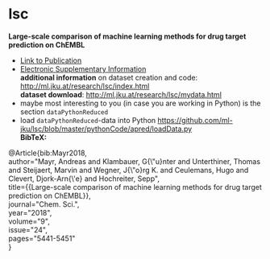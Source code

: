 # lsc
**Large-scale comparison of machine learning methods for drug target prediction on ChEMBL**
* [Link to Publication](https://pubs.rsc.org/en/content/articlelanding/2018/sc/c8sc00148k#!divAbstract)
* [Electronic Supplementary Information](http://www.rsc.org/suppdata/c8/sc/c8sc00148k/c8sc00148k1.pdf)
\
**additional information** on dataset creation and code: http://ml.jku.at/research/lsc/index.html
\
**dataset download**: http://ml.jku.at/research/lsc/mydata.html
* maybe most interesting to you (in case you are working in Python) is the section `dataPythonReduced`
* load `dataPythonReduced`-data into Python https://github.com/ml-jku/lsc/blob/master/pythonCode/apred/loadData.py
\
**BibTeX:**

@Article{bib:Mayr2018,\
author="Mayr, Andreas and Klambauer, G{\\"u}nter and Unterthiner, Thomas and Steijaert, Marvin and Wegner, J{\\"o}rg K. and Ceulemans, Hugo and Clevert, Djork-Arn{\\'e} and Hochreiter, Sepp",\
title={{Large-scale comparison of machine learning methods for drug target prediction on ChEMBL}},\
journal="Chem. Sci.",\
year="2018",\
volume="9",\
issue="24",\
pages="5441-5451"\
} 

